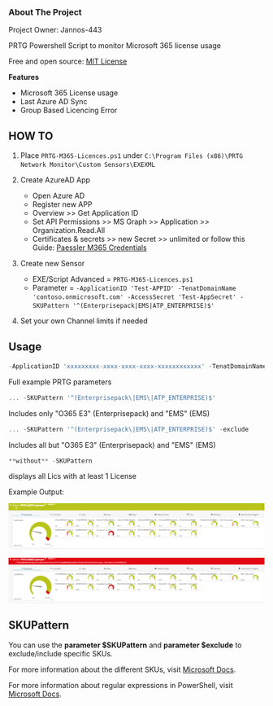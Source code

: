 <!-- ABOUT THE PROJECT -->
### About The Project
Project Owner: Jannos-443

PRTG Powershell Script to monitor Microsoft 365 license usage

Free and open source: [MIT License](https://github.com/Jannos-443/PRTG-M365/blob/main/LICENSE)

**Features**
* Microsoft 365 License usage
* Last Azure AD Sync
* Group Based Licencing Error

## HOW TO

1. Place `PRTG-M365-Licences.ps1` under `C:\Program Files (x86)\PRTG Network Monitor\Custom Sensors\EXEXML`

2. Create AzureAD App
   - Open Azure AD
   - Register new APP
   - Overview >> Get Application ID 
   - Set API Permissions >> MS Graph >> Application >> Organization.Read.All
   - Certificates & secrets >> new Secret >> unlimited
or follow this Guide: [Paessler M365 Credentials](https://kb.paessler.com/en/topic/88462-how-do-i-obtain-credentials-and-set-permissions-for-the-microsoft-365-sensors)

3. Create new Sensor 
   - EXE/Script Advanced = `PRTG-M365-Licences.ps1`
   - Parameter = `-ApplicationID 'Test-APPID' -TenatDomainName 'contoso.onmicrosoft.com' -AccessSecret 'Test-AppSecret' -SKUPattern '^(Enterprisepack|EMS|ATP_ENTERPRISE)$'`

4. Set your own Channel limits if needed

## Usage

```powershell
-ApplicationID 'xxxxxxxxx-xxxx-xxxx-xxxx-xxxxxxxxxxxx' -TenatDomainName 'contoso.onmicrosoft.com' -AccessSecret 'YourSecretKey' -SKUPattern '(Enterprisepack|EMS|ATP_ENTERPRISE|VISIOCLIENT|PROJECTPROFESSIONAL|DYN365_ENTERPRISE_SALES|DYN365_TEAM_MEMBERS|D365_CUSTOMER_SERVICE_ENT_ATTACH)'
```
Full example PRTG parameters

```powershell
... -SKUPattern '^(Enterprisepack\|EMS\|ATP_ENTERPRISE)$'
```
Includes only "O365 E3" (Enterprisepack) and "EMS" (EMS)

```powershell
... -SKUPattern '^(Enterprisepack\|EMS\|ATP_ENTERPRISE)$' -exclude
```
Includes all but  "O365 E3" (Enterprisepack) and "EMS" (EMS)

```powershell
**without** -SKUPattern 
```
 displays all Lics with at least 1 License


Example Output:

![PRTG-M365](media/ok.png)


![PRTG-M365](media/error.png)


SKUPattern
------------------
You can use the **parameter $SKUPattern** and **parameter $exclude** to exclude/include specific SKUs.

For more information about the different SKUs, visit [Microsoft Docs](https://docs.microsoft.com/en-us/azure/active-directory/enterprise-users/licensing-service-plan-reference).

For more information about regular expressions in PowerShell, visit [Microsoft Docs](https://docs.microsoft.com/en-us/powershell/module/microsoft.powershell.core/about/about_regular_expressions).
